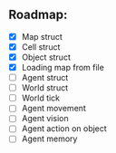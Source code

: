## Roadmap:
- [x] Map struct
- [x] Cell struct
- [x] Object struct
- [x] Loading map from file
- [ ] Agent struct
- [ ] World struct
- [ ] World tick
- [ ] Agent movement
- [ ] Agent vision
- [ ] Agent action on object
- [ ] Agent memory
